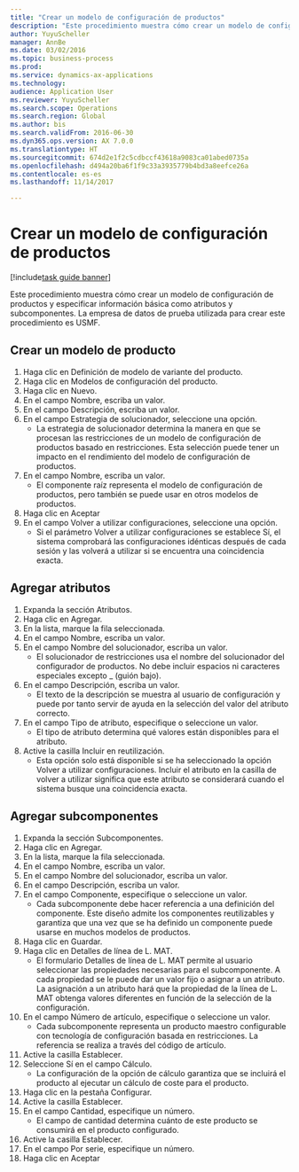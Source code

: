 ```yaml
--- 
title: "Crear un modelo de configuración de productos"
description: "Este procedimiento muestra cómo crear un modelo de configuración de productos y especificar información básica como atributos y subcomponentes."
author: YuyuScheller
manager: AnnBe
ms.date: 03/02/2016
ms.topic: business-process
ms.prod: 
ms.service: dynamics-ax-applications
ms.technology: 
audience: Application User
ms.reviewer: YuyuScheller
ms.search.scope: Operations
ms.search.region: Global
ms.author: bis
ms.search.validFrom: 2016-06-30
ms.dyn365.ops.version: AX 7.0.0
ms.translationtype: HT
ms.sourcegitcommit: 674d2e1f2c5cdbccf43618a9083ca01abed0735a
ms.openlocfilehash: d494a20ba6f1f9c33a3935779b4bd3a8eefce26a
ms.contentlocale: es-es
ms.lasthandoff: 11/14/2017

---
```

# <a name="create-a-product-configuration-model"></a>Crear un modelo de configuración de productos

[!include[task guide banner](../../includes/task-guide-banner.md)]

Este procedimiento muestra cómo crear un modelo de configuración de productos y especificar información básica como atributos y subcomponentes. La empresa de datos de prueba utilizada para crear este procedimiento es USMF.


## <a name="create-a-product-model"></a>Crear un modelo de producto
1. Haga clic en Definición de modelo de variante del producto.
2. Haga clic en Modelos de configuración del producto.
3. Haga clic en Nuevo.
4. En el campo Nombre, escriba un valor.
5. En el campo Descripción, escriba un valor.
6. En el campo Estrategia de solucionador, seleccione una opción.
    * La estrategia de solucionador determina la manera en que se procesan las restricciones de un modelo de configuración de productos basado en restricciones. Esta selección puede tener un impacto en el rendimiento del modelo de configuración de productos.  
7. En el campo Nombre, escriba un valor.
    * El componente raíz representa el modelo de configuración de productos, pero también se puede usar en otros modelos de productos.  
8. Haga clic en Aceptar
9. En el campo Volver a utilizar configuraciones, seleccione una opción.
    * Si el parámetro Volver a utilizar configuraciones se establece Sí, el sistema comprobará las configuraciones idénticas después de cada sesión y las volverá a utilizar si se encuentra una coincidencia exacta.  

## <a name="add-attributes"></a>Agregar atributos
1. Expanda la sección Atributos.
2. Haga clic en Agregar.
3. En la lista, marque la fila seleccionada.
4. En el campo Nombre, escriba un valor.
5. En el campo Nombre del solucionador, escriba un valor.
    * El solucionador de restricciones usa el nombre del solucionador del configurador de productos. No debe incluir espacios ni caracteres especiales excepto _ (guión bajo).  
6. En el campo Descripción, escriba un valor.
    * El texto de la descripción se muestra al usuario de configuración y puede por tanto servir de ayuda en la selección del valor del atributo correcto.  
7. En el campo Tipo de atributo, especifique o seleccione un valor.
    * El tipo de atributo determina qué valores están disponibles para el atributo.  
8. Active la casilla Incluir en reutilización.
    * Esta opción solo está disponible si se ha seleccionado la opción Volver a utilizar configuraciones. Incluir el atributo en la casilla de volver a utilizar significa que este atributo se considerará cuando el sistema busque una coincidencia exacta.  

## <a name="add-subcomponents"></a>Agregar subcomponentes
1. Expanda la sección Subcomponentes.
2. Haga clic en Agregar.
3. En la lista, marque la fila seleccionada.
4. En el campo Nombre, escriba un valor.
5. En el campo Nombre del solucionador, escriba un valor.
6. En el campo Descripción, escriba un valor.
7. En el campo Componente, especifique o seleccione un valor.
    * Cada subcomponente debe hacer referencia a una definición del componente. Este diseño admite los componentes reutilizables y garantiza que una vez que se ha definido un componente puede usarse en muchos modelos de productos.  
8. Haga clic en Guardar.
9. Haga clic en Detalles de línea de L. MAT.
    * El formulario Detalles de línea de L. MAT permite al usuario seleccionar las propiedades necesarias para el subcomponente. A cada propiedad se le puede dar un valor fijo o asignar a un atributo. La asignación a un atributo hará que la propiedad de la línea de L. MAT obtenga valores diferentes en función de la selección de la configuración.  
10. En el campo Número de artículo, especifique o seleccione un valor.
    * Cada subcomponente representa un producto maestro configurable con tecnología de configuración basada en restricciones. La referencia se realiza a través del código de artículo.  
11. Active la casilla Establecer.
12. Seleccione Sí en el campo Cálculo.
    * La configuración de la opción de cálculo garantiza que se incluirá el producto al ejecutar un cálculo de coste para el producto.  
13. Haga clic en la pestaña Configurar.
14. Active la casilla Establecer.
15. En el campo Cantidad, especifique un número.
    * El campo de cantidad determina cuánto de este producto se consumirá en el producto configurado.  
16. Active la casilla Establecer.
17. En el campo Por serie, especifique un número.
18. Haga clic en Aceptar


